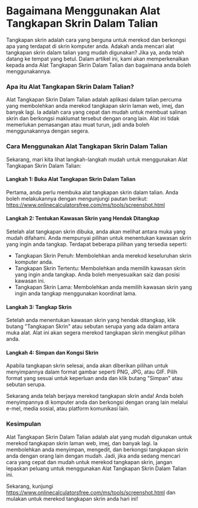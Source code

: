 Bagaimana Menggunakan Alat Tangkapan Skrin Dalam Talian
=======================================================

Tangkapan skrin adalah cara yang berguna untuk merekod dan berkongsi apa yang terdapat di skrin komputer anda. Adakah anda mencari alat tangkapan skrin dalam talian yang mudah digunakan? Jika ya, anda telah datang ke tempat yang betul. Dalam artikel ini, kami akan memperkenalkan kepada anda Alat Tangkapan Skrin Dalam Talian dan bagaimana anda boleh menggunakannya.

### Apa itu Alat Tangkapan Skrin Dalam Talian?

Alat Tangkapan Skrin Dalam Talian adalah aplikasi dalam talian percuma yang membolehkan anda merekod tangkapan skrin laman web, imej, dan banyak lagi. Ia adalah cara yang cepat dan mudah untuk membuat salinan skrin dan berkongsi maklumat tersebut dengan orang lain. Alat ini tidak memerlukan pemasangan atau muat turun, jadi anda boleh menggunakannya dengan segera.

### Cara Menggunakan Alat Tangkapan Skrin Dalam Talian

Sekarang, mari kita lihat langkah-langkah mudah untuk menggunakan Alat Tangkapan Skrin Dalam Talian:

#### Langkah 1: Buka Alat Tangkapan Skrin Dalam Talian

Pertama, anda perlu membuka alat tangkapan skrin dalam talian. Anda boleh melakukannya dengan mengunjungi pautan berikut: <https://www.onlinecalculatorsfree.com/ms/tools/screenshot.html>

#### Langkah 2: Tentukan Kawasan Skrin yang Hendak Ditangkap

Setelah alat tangkapan skrin dibuka, anda akan melihat antara muka yang mudah difahami. Anda mempunyai pilihan untuk menentukan kawasan skrin yang ingin anda tangkap. Terdapat beberapa pilihan yang tersedia seperti:

- Tangkapan Skrin Penuh: Membolehkan anda merekod keseluruhan skrin komputer anda.
- Tangkapan Skrin Tertentu: Membolehkan anda memilih kawasan skrin yang ingin anda tangkap. Anda boleh menyesuaikan saiz dan posisi kawasan ini.
- Tangkapan Skrin Lama: Membolehkan anda memilih kawasan skrin yang ingin anda tangkap menggunakan koordinat lama.

#### Langkah 3: Tangkap Skrin

Setelah anda menentukan kawasan skrin yang hendak ditangkap, klik butang "Tangkapan Skrin" atau sebutan serupa yang ada dalam antara muka alat. Alat ini akan segera merekod tangkapan skrin mengikut pilihan anda.

#### Langkah 4: Simpan dan Kongsi Skrin

Apabila tangkapan skrin selesai, anda akan diberikan pilihan untuk menyimpannya dalam format gambar seperti PNG, JPG, atau GIF. Pilih format yang sesuai untuk keperluan anda dan klik butang "Simpan" atau sebutan serupa.

Sekarang anda telah berjaya merekod tangkapan skrin anda! Anda boleh menyimpannya di komputer anda dan berkongsi dengan orang lain melalui e-mel, media sosial, atau platform komunikasi lain.

### Kesimpulan

Alat Tangkapan Skrin Dalam Talian adalah alat yang mudah digunakan untuk merekod tangkapan skrin laman web, imej, dan banyak lagi. Ia membolehkan anda menyimpan, mengedit, dan berkongsi tangkapan skrin anda dengan orang lain dengan mudah. Jadi, jika anda sedang mencari cara yang cepat dan mudah untuk merekod tangkapan skrin, jangan lepaskan peluang untuk menggunakan Alat Tangkapan Skrin Dalam Talian ini.

Sekarang, kunjungi <https://www.onlinecalculatorsfree.com/ms/tools/screenshot.html> dan mulakan untuk merekod tangkapan skrin anda hari ini!